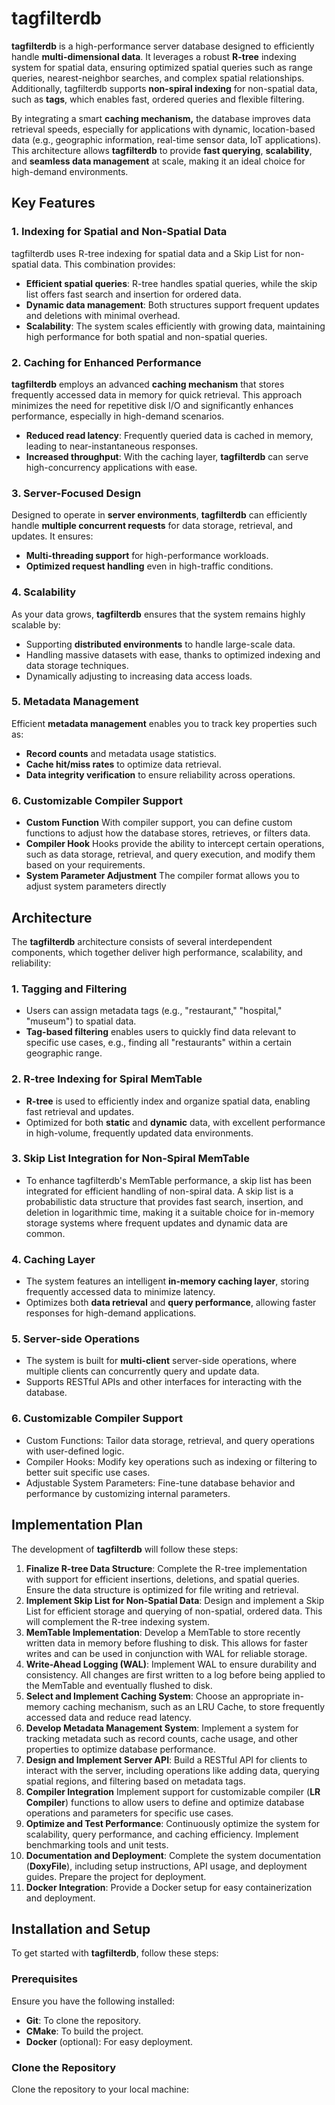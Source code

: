 # tagfilterdb

**tagfilterdb** is a high-performance server database designed to efficiently handle **multi-dimensional data**. It leverages a robust **R-tree** indexing system for spatial data, ensuring optimized spatial queries such as range queries, nearest-neighbor searches, and complex spatial relationships. Additionally, tagfilterdb supports **non-spiral indexing** for non-spatial data, such as **tags**, which enables fast, ordered queries and flexible filtering.

By integrating a smart **caching mechanism,** the database improves data retrieval speeds, especially for applications with dynamic, location-based data (e.g., geographic information, real-time sensor data, IoT applications). This architecture allows **tagfilterdb** to provide **fast querying**, **scalability**, and **seamless data management** at scale, making it an ideal choice for high-demand environments.

## Key Features

### 1. **Indexing for Spatial and Non-Spatial Data**
tagfilterdb uses R-tree indexing for spatial data and a Skip List for non-spatial data. This combination provides:
- **Efficient spatial queries**: R-tree handles spatial queries, while the skip list offers fast search and insertion for ordered data.
- **Dynamic data management**: Both structures support frequent updates and deletions with minimal overhead.
- **Scalability**: The system scales efficiently with growing data, maintaining high performance for both spatial and non-spatial queries.

### 2. **Caching for Enhanced Performance**
**tagfilterdb** employs an advanced **caching mechanism** that stores frequently accessed data in memory for quick retrieval. This approach minimizes the need for repetitive disk I/O and significantly enhances performance, especially in high-demand scenarios.
- **Reduced read latency**: Frequently queried data is cached in memory, leading to near-instantaneous responses.
- **Increased throughput**: With the caching layer, **tagfilterdb** can serve high-concurrency applications with ease.

### 3. **Server-Focused Design**
Designed to operate in **server environments**, **tagfilterdb** can efficiently handle **multiple concurrent requests** for data storage, retrieval, and updates. It ensures:
- **Multi-threading support** for high-performance workloads.
- **Optimized request handling** even in high-traffic conditions.

### 4. **Scalability**
As your data grows, **tagfilterdb** ensures that the system remains highly scalable by:
- Supporting **distributed environments** to handle large-scale data.
- Handling massive datasets with ease, thanks to optimized indexing and data storage techniques.
- Dynamically adjusting to increasing data access loads.

### 5. **Metadata Management**
Efficient **metadata management** enables you to track key properties such as:
- **Record counts** and metadata usage statistics.
- **Cache hit/miss rates** to optimize data retrieval.
- **Data integrity verification** to ensure reliability across operations.

### 6. **Customizable Compiler Support**
- **Custom Function** With compiler support, you can define custom functions to adjust how the database stores, retrieves, or filters data.
- **Compiler Hook** Hooks provide the ability to intercept certain operations, such as data storage, retrieval, and query execution, and modify them based on your requirements.
- **System Parameter Adjustment** The compiler format allows you to adjust system parameters directly


## Architecture

The **tagfilterdb** architecture consists of several interdependent components, which together deliver high performance, scalability, and reliability:

### 1. **Tagging and Filtering**
- Users can assign metadata tags (e.g., "restaurant," "hospital," "museum") to spatial data.
- **Tag-based filtering** enables users to quickly find data relevant to specific use cases, e.g., finding all "restaurants" within a certain geographic range.

### 2. **R-tree Indexing for Spiral MemTable**
- **R-tree** is used to efficiently index and organize spatial data, enabling fast retrieval and updates.
- Optimized for both **static** and **dynamic** data, with excellent performance in high-volume, frequently updated data environments.

### 3. **Skip List Integration for Non-Spiral MemTable**
- To enhance tagfilterdb's MemTable performance, a skip list has been integrated for efficient handling of non-spiral data. A skip list is a probabilistic data structure that provides fast search, insertion, and deletion in logarithmic time, making it a suitable choice for in-memory storage systems where frequent updates and dynamic data are common.

### 4. **Caching Layer**
- The system features an intelligent **in-memory caching layer**, storing frequently accessed data to minimize latency.
- Optimizes both **data retrieval** and **query performance**, allowing faster responses for high-demand applications.

### 5. **Server-side Operations**
- The system is built for **multi-client** server-side operations, where multiple clients can concurrently query and update data.
- Supports RESTful APIs and other interfaces for interacting with the database.

### 6. **Customizable Compiler Support**
- Custom Functions: Tailor data storage, retrieval, and query operations with user-defined logic.
- Compiler Hooks: Modify key operations such as indexing or filtering to better suit specific use cases.
- Adjustable System Parameters: Fine-tune database behavior and performance by customizing internal parameters.

## Implementation Plan

The development of **tagfilterdb** will follow these steps:

1. **Finalize R-tree Data Structure**: Complete the R-tree implementation with support for efficient insertions, deletions, and spatial queries. Ensure the data structure is optimized for file writing and retrieval.
2. **Implement Skip List for Non-Spatial Data**: Design and implement a Skip List for efficient storage and querying of non-spatial, ordered data. This will complement the R-tree indexing system.
3. **MemTable Implementation**: Develop a MemTable to store recently written data in memory before flushing to disk. This allows for faster writes and can be used in conjunction with WAL for reliable storage.
4. **Write-Ahead Logging (WAL)**: Implement WAL to ensure durability and consistency. All changes are first written to a log before being applied to the MemTable and eventually flushed to disk.
5. **Select and Implement Caching System**: Choose an appropriate in-memory caching mechanism, such as an LRU Cache, to store frequently accessed data and reduce read latency.
6. **Develop Metadata Management System**: Implement a system for tracking metadata such as record counts, cache usage, and other properties to optimize database performance.
7. **Design and Implement Server API**: Build a RESTful API for clients to interact with the server, including operations like adding data, querying spatial regions, and filtering based on metadata tags.
8.  **Compiler Integration** Implement support for customizable compiler (**LR Compiler**) functions to allow users to define and optimize database operations and parameters for specific use cases.
9. **Optimize and Test Performance**: Continuously optimize the system for scalability, query performance, and caching efficiency. Implement benchmarking tools and unit tests.
10. **Documentation and Deployment**: Complete the system documentation (**DoxyFile**), including setup instructions, API usage, and deployment guides. Prepare the project for deployment.
11. **Docker Integration**: Provide a Docker setup for easy containerization and deployment.

## Installation and Setup

To get started with **tagfilterdb**, follow these steps:

### Prerequisites
Ensure you have the following installed:
- **Git**: To clone the repository.
- **CMake**: To build the project.
- **Docker** (optional): For easy deployment.

### Clone the Repository
Clone the repository to your local machine:

